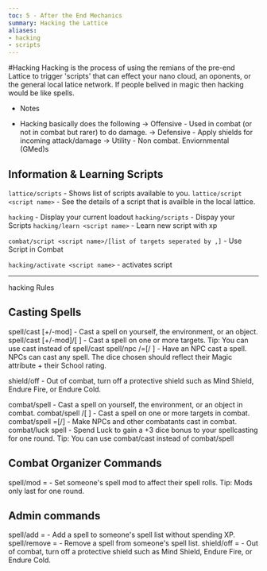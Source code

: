 ```yaml
---
toc: 5 - After the End Mechanics
summary: Hacking the Lattice
aliases:
- hacking
- scripts
---
```

#Hacking
Hacking is the process of using the remians of the pre-end Lattice to trigger 'scripts' that can effect your nano cloud, an oponents, or the general local latice network. If people belived in magic then hacking would be like spells.

* Notes
- Hacking basically does the following
-> Offensive - Used in combat (or not in combat but rarer) to do damage. 
-> Defensive - Apply shields for incoming attack/damage
-> Utility - Non combat. Enviornmental (GMed)s

Information & Learning Scripts
-----------------------------
`lattice/scripts` - Shows list of scripts available to you.
`lattice/script <script name>` - See the details of a script that is availble in the local lattice.

`hacking` - Display your current loadout
`hacking/scripts` - Dispay your Scripts
`hacking/learn <script name>` - Learn new script with xp

`combat/script <script name>/[list of targets seperated by ,]` - Use Script in Combat

`hacking/activate <script name>` - activates script 


---


hacking Rules



Casting Spells
--------------

spell/cast <spell>[+/-mod] - Cast a spell on yourself, the environment, or an object.
spell/cast <spell>[+/-mod]/<target>[<target> <target>] - Cast a spell on one or more targets.
Tip: You can use cast instead of spell/cast
spell/npc <npc>/<dice>=<spell>[/<target> <target>] - Have an NPC cast a spell. NPCs can cast any spell. The dice chosen should reflect their Magic attribute + their School rating.

shield/off <shield> - Out of combat, turn off a protective shield such as Mind Shield, Endure Fire, or Endure Cold.

combat/spell <spell> - Cast a spell on yourself, the environment, or an object in combat.
combat/spell <spell>/<target>[<target> <target>] - Cast a spell on one or more targets in combat.
combat/spell <npc>=<spell>[/<target>] - Make NPCs and other combatants cast in combat.
combat/luck spell - Spend Luck to gain a +3 dice bonus to your spellcasting for one round.
Tip: You can use combat/cast instead of combat/spell

Combat Organizer Commands
-------------------------

spell/mod <name>=<mod> - Set someone's spell mod to affect their spell rolls.
Tip: Mods only last for one round.

Admin commands
--------------

spell/add <name>=<spell> - Add a spell to someone's spell list without spending XP.
spell/remove <name>=<spell> - Remove a spell from someone's spell list.
shield/off <name>=<shield> - Out of combat, turn off a protective shield such as Mind Shield, Endure Fire, or Endure Cold.
